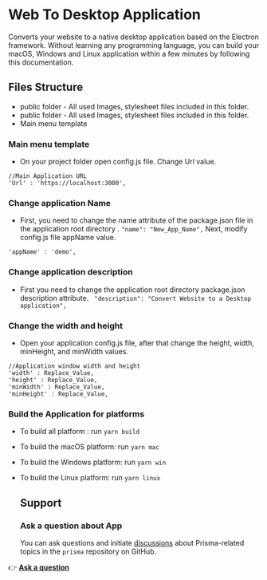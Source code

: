 # Web To Desktop Application

Converts your website to a native desktop application based on the Electron framework. Without learning any programming language, you can build your macOS, Windows and Linux application within a few minutes by following this documentation.

## Files Structure
*  public folder - All used Images, stylesheet files included in this folder.
*  public folder - All used Images, stylesheet files included in this folder.
*  Main menu template


###  Main menu template
* On your project folder open config.js file. Change Url value.
```
//Main Application URL
'Url' : 'https://localhost:3000',
```

### Change application Name
* First, you need to change the name attribute of the package.json file in the application root directory .
``
"name": "New_App_Name",
``
Next, modify config.js file appName value.
```
'appName' : 'demo',
```

### Change application description

* First you need to change the application root directory package.json description attribute.
``
"description": "Convert Website to a Desktop application",``

### Change the width and height

* Open your application config.js file, after that change the height, width, minHeight, and minWidth values.
```
//Application window width and height
'width' : Replace_Value,
'height' : Replace_Value,
'minWidth' : Replace_Value,
'minHeight' : Replace_Value,
```

### Build the Application for platforms
* To build all platform :
 run ``yarn build ``

* To build the macOS platform:
 run ``yarn mac ``

* To build the Windows platform:
  run ``yarn win ``

*  To build the Linux platform:
   run ``yarn linux ``
   
   ## Support
   
   ### Ask a question about App
   
   You can ask questions and initiate [discussions](https://github.com/prisma/prisma/discussions/) about Prisma-related topics in the `prisma` repository on GitHub.

👉 [**Ask a question**](https://github.com/prisma/prisma/discussions/new)
